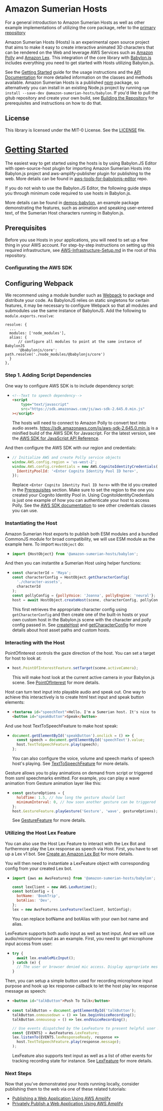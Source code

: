# Amazon Sumerian Hosts

For a general introduction to Amazon Sumerian Hosts as well as other example implementations of utilizing the core package, refer to the [primary repository](https://github.com/aws-samples/amazon-sumerian-hosts)

Amazon Sumerian Hosts (Hosts) is an experimental open source project that aims to make it easy to create interactive animated 3D characters that can be rendered on the Web and leverage AWS Services such as [Amazon Polly](https://aws.amazon.com/polly/) and [Amazon Lex](https://aws.amazon.com/lex/). This integration of the core library with [Babylon.js](https://www.babylonjs.com/) includes everything you need to get started with Hosts utilizing Babylon.js. 

See the [Getting Started](#Getting-Started) guide for the usage instructions and the [API Documentation](https://aws-samples.github.io/amazon-sumerian-hosts/) for more detailed information on the classes and methods available. Amazon Sumerian Hosts is a published [npm](https://www.npmjs.com/) package, so alternatively you can install in an existing Node.js project by running `npm install --save-dev @amazon-sumerian-hosts/babylon`. If you'd like to pull the gitub repository and create your own build, see [Building the Repository](https://github.com/aws-samples/amazon-sumerian-hosts/blob/mainline2.0/README.md#building-the-repository) for prerequisites and instructions on how to do that.

## License

This library is licensed under the MIT-0 License. See the [LICENSE](LICENSE) file.

# [Getting Started](#Getting-Started)

The easiest way to get started using the hosts is by using Babylon.JS Editor with open-source-host plugin for importing Amazon Sumerian Hosts into Babylon.js project and aws-amplify-publisher plugin for publishing to the web. More details can be found in [aws-tools-for-babylonjs-editor](https://github.com/aws-samples/aws-tools-for-babylonjs-editor/blob/main/README.md) repo.

If you do not wish to use the Babylon.JS Editor, the following guide steps you through minimum code required to use hosts in Babylon.js.

More details can be found in [demos-babylon](https://github.com/aws-samples/amazon-sumerian-hosts/tree/mainline2.0/packages/demos-babylon), an example package demonstrating the features, such as animation and speaking user-entered text, of the Sumerian Host characters running in Babylon.js.

## Prerequisites

Before you use Hosts in your applications, you will need to set up a few thing in your AWS account. For step-by-step instructions on setting up this required infrastructure, see [AWS-Infrastructure-Setup.md](https://github.com/aws-samples/amazon-sumerian-hosts/tree/mainline2.0/AWS-Infrastructure-Setup.md) in the root of this repository.

### Configurating the AWS SDK

## Configuring Webpack

We recommend using a module bundler such as [Webpack](https://webpack.js.org/) to package and distribute your code. As BabylonJS relies on static singletons for certain features, it may be necessary to configure Webpack so that all modules and submodules use the same instance of BabylonJS. Add the following to `module.exports.resolve`:

```
resolve: {
  ...
  modules: ['node_modules'],
  alias: {
      // configure all modules to point at the same instance of BabylonJS
      '@babylonjs/core': path.resolve('./node_modules/@babylonjs/core')
  }
},

```

### Step 1. Adding Script Dependencies

One way to configure AWS SDK is to include dependency script:

- ```html
  <!--Text to speech dependency-->
  <script
      type="text/javascript"
      src="https://sdk.amazonaws.com/js/aws-sdk-2.645.0.min.js"
  ></script>
  ```

  The hosts will need to connect to Amazon Polly to convert text into audio assets. https://sdk.amazonaws.com/js/aws-sdk-2.645.0.min.js is a minified build of the AWS SDK for Javascript. For the latest version, see the [AWS SDK for JavaScript API Reference](https://docs.aws.amazon.com/AWSJavaScriptSDK/latest/).

And then configure the AWS SDK with our region and credentials:

- ```javascript
  // Initialize AWS and create Polly service objects
  window.AWS.config.region = 'us-west-2';
  window.AWS.config.credentials = new AWS.CognitoIdentityCredentials({
    IdentityPoolId: '<Enter Cognito Identity Pool ID here>',
  });
  ```

  Replace `<Enter Cognito Identity Pool ID here>` with the id you created in the [Prerequisites](#Prerequisites) section. Make sure to set the region to the one you created your Cognito Identity Pool in. Using CognitoIdentityCredentials is just one example of how you can authenticate your host to access Polly. See the [AWS SDK documentation](https://docs.aws.amazon.com/AWSJavaScriptSDK/latest/AWS/Credentials.html) to see other credentials classes you can use.

### Instantiating the Host

Amazon Sumerian Host exports to publish both ESM modules and a bundled CommonJS module for broad compatibility, we will use ESM module as the example here. To import `HostObject` do:

- ```javascript
  import {HostObject} from '@amazon-sumerian-hosts/babylon';
  ```

And then you can instantite a Sumerian Host using helper functions:

- ```javascript
  const characterId = 'Maya';
  const characterConfig = HostObject.getCharacterConfig(
    './character-assets',
    characterId
  );
  const pollyConfig = {pollyVoice: 'Joanna', pollyEngine: 'neural'};
  host = await HostObject.createHost(scene, characterConfig, pollyConfig);  
  ```
  This first retrieves the appropriate character config using `getCharacterConfig` and then create one of the built-in hosts or your own custom host in the Babylon.js scene with the character and polly config passed in. See [createHost](https://aws-samples.github.io/amazon-sumerian-hosts/babylonjs_HostObject.html#.createHost) and [getCharacterConfig](https://aws-samples.github.io/amazon-sumerian-hosts/babylonjs_HostObject.html#.getCharacterConfig) for more details about host asset paths and custom hosts.

### Interacting with the Host

PointOfInterest controls the gaze direction of the host. You can set a target for host to look at:

- ```javascript
  host.PointOfInterestFeature.setTarget(scene.activeCamera);
  ```
  This will make host look at the current active camera in your Babylon.js scene. See [PointOfInterest](https://aws-samples.github.io/amazon-sumerian-hosts/core_PointOfInterestFeature.html) for more details.

Host can turn text input into playable audio and speak out. One way to achieve this interactively is to create html text input and speak button elements:

- ```html
  <textarea id="speechText">Hello. I'm a Sumerian host. It's nice to meet you.</textarea>
  <button id="speakButton">Speak</button>
  ```

And use host TextToSpeechFeature to make host speak:

- ```javascript
  document.getElementById('speakButton').onclick = () => {
    const speech = document.getElementById('speechText').value;
    host.TextToSpeechFeature.play(speech);
  };
  ```
  You can also configure the voice, volume and speech marks of speech host's playing. See [TextToSpeechFeature](https://aws-samples.github.io/amazon-sumerian-hosts/core_PointOfInterestFeature.html) for more details.

Gesture allows you to play animations on demand from script or triggered from ssml speechmarks emitted. For example, you can play a wave animation from Gesture animation layer like this:

- ```javascript
  const gestureOptions = {
    holdTime: 1.5, // how long the gesture should last
    minimumInterval: 0, // how soon another gesture can be triggered
  };
  host.GestureFeature.playGesture('Gesture', 'wave', gestureOptions);
  ```
  See [GestureFeature](https://aws-samples.github.io/amazon-sumerian-hosts/core_GestureFeature.html) for more details.

### Utilizing the Host Lex Feature

You can also use the Host Lex Feature to interact with the Lex Bot and furthermore play the Lex response as speech via Host. First, you have to set up a Lex v1 bot. See [Create an Amazon Lex Bot](https://docs.aws.amazon.com/lex/latest/dg/gs-bp-create-bot.html) for more details.

You will then need to instantiate a LexFeature object with corresponding config from your created Lex bot.

- ```javascript
  import {aws as AwsFeatures} from '@amazon-sumerian-hosts/babylon';

  const lexClient = new AWS.LexRuntime();
  const botConfig = {
    botName: 'BookTrip',
    botAlias: 'Dev',
  };
  lex = new AwsFeatures.LexFeature(lexClient, botConfig);
  ```
  You can replace botName and botAlias with your own bot name and alias.

LexFeature supports both audio input as well as text input. And we will use audio/microphone input as an example. First, you need to get microphone input access from user:

- ```javascript
  try {
    await lex.enableMicInput();
  } catch (e) {
    // The user or browser denied mic access. Display appropriate messaging to the user.
  }
  ```

Then, you can setup a simple button used for recording microphone input purpose and hook up lex response callback to let the host play lex response message as speech:

- ```html
  <button id="talkButton">Push To Talk</button>
  ```

- ```javascript
  const talkButton = document.getElementById('talkButton');
  talkButton.onmousedown = () => lex.beginVoiceRecording();
  talkButton.onmouseup = () => lex.endVoiceRecording();

  // Use events dispatched by the LexFeature to present helpful user messages.
  const {EVENTS} = AwsFeatures.LexFeature;
  lex.listenTo(EVENTS.lexResponseReady, response =>
    host.TextToSpeechFeature.play(response.message);
  );
  ```
  LexFeature also supports text input as well as a list of other events for tracking recording state for instance. See [LexFeature](https://aws-samples.github.io/amazon-sumerian-hosts/core_LexFeature.html) for more details.

### Next Steps
Now that you've demonstrated your hosts running locally, consider publishing them to the web via one of these related tutorials:
- [Publishing a Web Application Using AWS Amplify](https://docs.sumerian.amazonaws.com/tutorials/create/solutions/gltf-viewer-amplify-public/)
- [Privately Publish a Web Application Using AWS Amplify](https://docs.sumerian.amazonaws.com/tutorials/create/solutions/gltf-viewer-amplify-private/)
